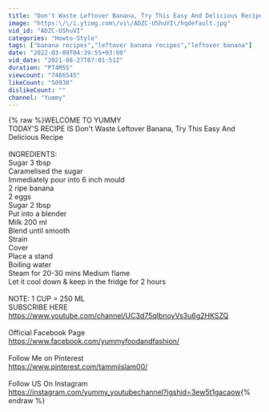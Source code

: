 ```yaml
---
title: "Don't Waste Leftover Banana, Try This Easy And Delicious Recipe | Yummy"
image: "https:\/\/i.ytimg.com\/vi\/ADZC-UShuVI\/hqdefault.jpg"
vid_id: "ADZC-UShuVI"
categories: "Howto-Style"
tags: ["banana recipes","leftover banana recipes","leftover banana"]
date: "2022-03-09T04:39:55+03:00"
vid_date: "2021-08-27T07:01:51Z"
duration: "PT4M5S"
viewcount: "7466545"
likeCount: "50938"
dislikeCount: ""
channel: "Yummy"
---
```

{% raw %}WELCOME TO YUMMY<br />TODAY'S RECIPE IS Don't Waste Leftover Banana, Try This Easy And Delicious Recipe<br /><br />INGREDIENTS:<br />Sugar 3 tbsp<br />Caramelised the sugar<br />Immediately pour into 6 inch mould<br />2 ripe banana<br />2 eggs<br />Sugar 2 tbsp<br />Put into a blender<br />Milk 200 ml<br />Blend until smooth<br />Strain<br />Cover<br />Place a stand<br />Boiling water<br />Steam for 20-30 mins Medium flame<br />Let it cool down &amp; keep in the fridge for 2 hours<br /><br />NOTE: 1 CUP = 250 ML<br />SUBSCRIBE HERE <br /><a rel="nofollow" target="blank" href="https://www.youtube.com/channel/UC3d75qIbnoyVs3u6g2HKSZQ">https://www.youtube.com/channel/UC3d75qIbnoyVs3u6g2HKSZQ</a><br /><br />Official Facebook Page<br /><a rel="nofollow" target="blank" href="https://www.facebook.com/yummyfoodandfashion/">https://www.facebook.com/yummyfoodandfashion/</a><br /><br />Follow Me on Pinterest<br /><a rel="nofollow" target="blank" href="https://www.pinterest.com/tammiislam00/">https://www.pinterest.com/tammiislam00/</a><br /><br />Follow US On Instagram<br /><a rel="nofollow" target="blank" href="https://instagram.com/yummy_youtubechannel?igshid=3ew5t1gacaow">https://instagram.com/yummy_youtubechannel?igshid=3ew5t1gacaow</a>{% endraw %}
